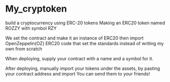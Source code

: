 # My_cryptoken
build a cryptocurrency using ERC-20 tokens
Making an ERC20 token named ROZZY with symbol RZY

We set the contract and make it an instance of ERC20
then import OpenZeppelin(OZ) ERC20 code that set the standards instead of writing my own from scratch

When deploying, supply your contract with a name and a symbol for it.

After deploying, manually import your tokens under the assets, by pasting your contract address and import
You can send them to your friends!
